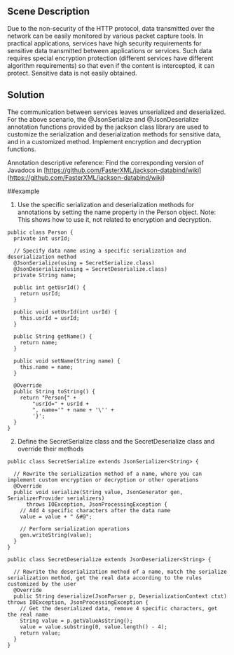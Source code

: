 ## Scene Description

Due to the non-security of the HTTP protocol, data transmitted over the network can be easily monitored by various packet capture tools. In practical applications, services have high security requirements for sensitive data transmitted between applications or services. Such data requires special encryption protection (different services have different algorithm requirements) so that even if the content is intercepted, it can protect. Sensitive data is not easily obtained.

## Solution

The communication between services leaves unserialized and deserialized. For the above scenario, the @JsonSerialize and @JsonDeserialize annotation functions provided by the jackson class library are used to customize the serialization and deserialization methods for sensitive data, and in a customized method. Implement encryption and decryption functions.

Annotation descriptive reference: Find the corresponding version of Javadocs in [https://github.com/FasterXML/jackson-databind/wiki] (https://github.com/FasterXML/jackson-databind/wiki)

##example

1. Use the specific serialization and deserialization methods for annotations by setting the name property in the Person object. Note: This shows how to use it, not related to encryption and decryption.

```
public class Person {
  private int usrId;

  // Specify data name using a specific serialization and deserialization method
  @JsonSerialize(using = SecretSerialize.class)
  @JsonDeserialize(using = SecretDeserialize.class)
  private String name;

  public int getUsrId() {
    return usrId;
  }

  public void setUsrId(int usrId) {
    this.usrId = usrId;
  }

  public String getName() {
    return name;
  }

  public void setName(String name) {
    this.name = name;
  }

  @Override
  public String toString() {
    return "Person{" +
        "usrId=" + usrId +
        ", name='" + name + '\'' +
        '}';
  }
}
```

2. Define the SecretSerialize class and the SecretDeserialize class and override their methods

```
public class SecretSerialize extends JsonSerializer<String> {

  // Rewrite the serialization method of a name, where you can implement custom encryption or decryption or other operations
  @Override
  public void serialize(String value, JsonGenerator gen, SerializerProvider serializers)
      throws IOException, JsonProcessingException {
    // Add 4 specific characters after the data name
    value = value + " &#@";

    // Perform serialization operations
    gen.writeString(value);
  }
}

public class SecretDeserialize extends JsonDeserializer<String> {

  // Rewrite the deserialization method of a name, match the serialize serialization method, get the real data according to the rules customized by the user
  @Override
  public String deserialize(JsonParser p, DeserializationContext ctxt) throws IOException, JsonProcessingException {
    // Get the deserialized data, remove 4 specific characters, get the real name
    String value = p.getValueAsString();
    value = value.substring(0, value.length() - 4);
    return value;
  }
}
```
